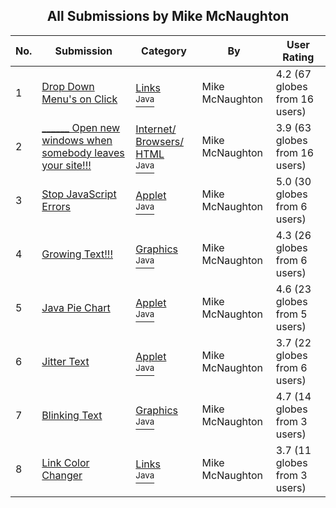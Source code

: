 ﻿<div align="center">

## All Submissions by Mike McNaughton

</div>

No.  | Submission | Category | By   | User Rating
---- | ---------- | -------- | ---- | -----------
1 | [Drop Down Menu's on Click<br />](https://github.com/Planet-Source-Code/mike-mcnaughton-drop-down-menu-s-on-click__2-2071) | [Links<br /><sup>Java</sup>](../ByCategory/links__2-79.md) | Mike McNaughton | 4.2 (67 globes from 16 users)
2 | [\_\_\_\_\_\_ Open new windows when somebody leaves your site\!\!\!<br />](https://github.com/Planet-Source-Code/mike-mcnaughton-open-new-windows-when-somebody-leaves-your-site__2-2100) | [Internet/ Browsers/ HTML<br /><sup>Java</sup>](../ByCategory/internet-browsers-html__2-68.md) | Mike McNaughton | 3.9 (63 globes from 16 users)
3 | [Stop JavaScript Errors<br />](https://github.com/Planet-Source-Code/mike-mcnaughton-stop-javascript-errors__2-2068) | [Applet<br /><sup>Java</sup>](../ByCategory/applet__2-81.md) | Mike McNaughton | 5.0 (30 globes from 6 users)
4 | [Growing Text\!\!\!<br />](https://github.com/Planet-Source-Code/mike-mcnaughton-growing-text__2-2074) | [Graphics<br /><sup>Java</sup>](../ByCategory/graphics__2-75.md) | Mike McNaughton | 4.3 (26 globes from 6 users)
5 | [Java Pie Chart<br />](https://github.com/Planet-Source-Code/mike-mcnaughton-java-pie-chart__2-2085) | [Applet<br /><sup>Java</sup>](../ByCategory/applet__2-81.md) | Mike McNaughton | 4.6 (23 globes from 5 users)
6 | [Jitter Text<br />](https://github.com/Planet-Source-Code/mike-mcnaughton-jitter-text__2-2075) | [Applet<br /><sup>Java</sup>](../ByCategory/applet__2-81.md) | Mike McNaughton | 3.7 (22 globes from 6 users)
7 | [Blinking Text<br />](https://github.com/Planet-Source-Code/mike-mcnaughton-blinking-text__2-2080) | [Graphics<br /><sup>Java</sup>](../ByCategory/graphics__2-75.md) | Mike McNaughton | 4.7 (14 globes from 3 users)
8 | [Link Color Changer<br />](https://github.com/Planet-Source-Code/mike-mcnaughton-link-color-changer__2-2069) | [Links<br /><sup>Java</sup>](../ByCategory/links__2-79.md) | Mike McNaughton | 3.7 (11 globes from 3 users)
